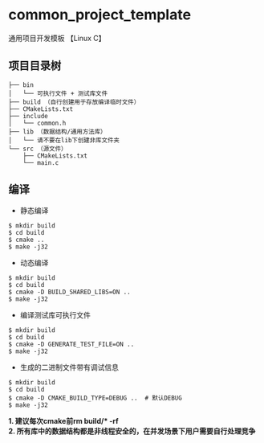 # common_project_template
通用项目开发模板 【Linux C】

## 项目目录树
```
├── bin
│   └── 可执行文件 + 测试库文件
├── build （自行创建用于存放编译临时文件）
├── CMakeLists.txt
├── include
│   └── common.h
├── lib （数据结构/通用方法库）
│   └── 请不要在lib下创建非库文件夹
└── src （源文件）
    ├── CMakeLists.txt
    └── main.c
```

## 编译
+ 静态编译
```
$ mkdir build
$ cd build
$ cmake ..
$ make -j32
```
+ 动态编译
```
$ mkdir build
$ cd build
$ cmake -D BUILD_SHARED_LIBS=ON ..
$ make -j32
```
+ 编译测试库可执行文件
```
$ mkdir build
$ cd build
$ cmake -D GENERATE_TEST_FILE=ON ..
$ make -j32
```
+ 生成的二进制文件带有调试信息
```
$ mkdir build
$ cd build
$ cmake -D CMAKE_BUILD_TYPE=DEBUG ..  # 默认DEBUG
$ make -j32
```
**1. 建议每次cmake前rm build/\* -rf**  
**2. 所有库中的数据结构都是非线程安全的，在并发场景下用户需要自行处理竞争**  
